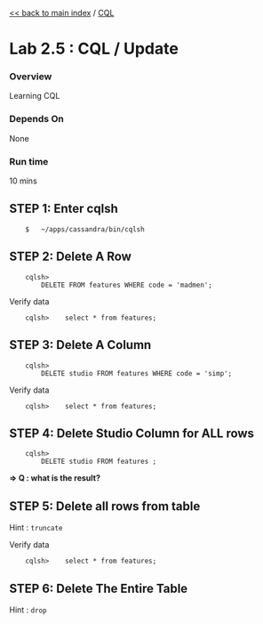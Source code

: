 <link rel='stylesheet' href='../assets/css/main.css'/>

[<< back to main index](../README.md)  / [CQL](README.md)

Lab 2.5 : CQL / Update
=========================

### Overview
Learning CQL

### Depends On 
None

### Run time
10 mins


## STEP 1:  Enter cqlsh
```
    $   ~/apps/cassandra/bin/cqlsh
```


## STEP 2:  Delete A Row
```
    cqlsh>
        DELETE FROM features WHERE code = 'madmen';
```
Verify data
```
    cqlsh>    select * from features;
```


## STEP 3:  Delete A Column
```
    cqlsh>
        DELETE studio FROM features WHERE code = 'simp';
```

Verify data
```
    cqlsh>    select * from features;
```


## STEP 4:  Delete Studio Column for ALL rows
```
    cqlsh>
        DELETE studio FROM features ;
```

**=> Q : what is the result?**


## STEP 5: Delete all rows from table
Hint : `truncate`

Verify data
```
    cqlsh>    select * from features;
```


## STEP 6:  Delete The Entire Table
Hint : `drop`
